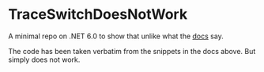 # TraceSwitchDoesNotWork
A minimal repo on .NET 6.0 to show that unlike what the [docs](https://docs.microsoft.com/en-us/dotnet/api/system.diagnostics.traceswitch?view=net-6.0) say.

The code has been taken verbatim from the snippets in the docs above. But simply does not work.
